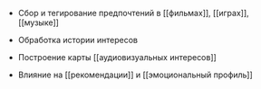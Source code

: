 - Сбор и тегирование предпочтений в [[фильмах]], [[играх]], [[музыке]]
    
- Обработка истории интересов
    
- Построение карты [[аудиовизуальных интересов]]
    
- Влияние на [[рекомендации]] и [[эмоциональный профиль]]